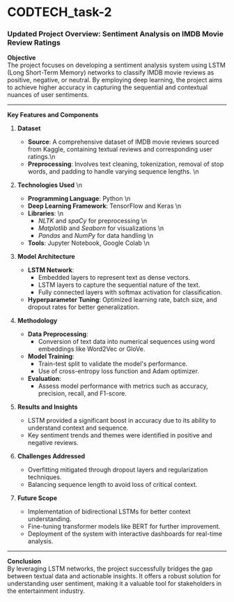 # CODTECH_task-2

### Updated Project Overview: Sentiment Analysis on IMDB Movie Review Ratings  

**Objective**  
The project focuses on developing a sentiment analysis system using LSTM (Long Short-Term Memory) networks to classify IMDB movie reviews as positive, negative, or neutral. By employing deep learning, the project aims to achieve higher accuracy in capturing the sequential and contextual nuances of user sentiments.  

---

**Key Features and Components**  

1. **Dataset**  
   - **Source**: A comprehensive dataset of IMDB movie reviews sourced from Kaggle, containing textual reviews and corresponding user ratings.\n  
   - **Preprocessing**: Involves text cleaning, tokenization, removal of stop words, and padding to handle varying sequence lengths. \n   

2. **Technologies Used**  \n  
   - **Programming Language**: Python  \n  
   - **Deep Learning Framework**: TensorFlow and Keras  \n  
   - **Libraries**:  \n  
     - *NLTK* and *spaCy* for preprocessing  \n  
     - *Matplotlib* and *Seaborn* for visualizations  \n  
     - *Pandas* and *NumPy* for data handling  \n  
   - **Tools**: Jupyter Notebook, Google Colab  \n  

3. **Model Architecture**  
   - **LSTM Network**:  
     - Embedded layers to represent text as dense vectors.  
     - LSTM layers to capture the sequential nature of the text.  
     - Fully connected layers with softmax activation for classification.  
   - **Hyperparameter Tuning**: Optimized learning rate, batch size, and dropout rates for better generalization.  

4. **Methodology**  
   - **Data Preprocessing**:  
     - Conversion of text data into numerical sequences using word embeddings like Word2Vec or GloVe.  
   - **Model Training**:  
     - Train-test split to validate the model's performance.  
     - Use of cross-entropy loss function and Adam optimizer.  
   - **Evaluation**:  
     - Assess model performance with metrics such as accuracy, precision, recall, and F1-score.  

5. **Results and Insights**  
   - LSTM provided a significant boost in accuracy due to its ability to understand context and sequence.  
   - Key sentiment trends and themes were identified in positive and negative reviews.  

6. **Challenges Addressed**  
   - Overfitting mitigated through dropout layers and regularization techniques.  
   - Balancing sequence length to avoid loss of critical context.  

7. **Future Scope**  
   - Implementation of bidirectional LSTMs for better context understanding.  
   - Fine-tuning transformer models like BERT for further improvement.  
   - Deployment of the system with interactive dashboards for real-time analysis.  

---

**Conclusion**  
By leveraging LSTM networks, the project successfully bridges the gap between textual data and actionable insights. It offers a robust solution for understanding user sentiment, making it a valuable tool for stakeholders in the entertainment industry.
